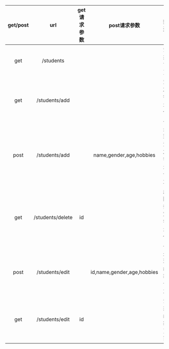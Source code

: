 | get/post | url | get请求参数 | post请求参数 | 描述 |
| :----: | :----: | :----: | :----: | :----: |
| get | /students |  |  | 渲染首页 |
| get | /students/add |  |  | 添加学生信息 |
| post | /students/add |  | name,gender,age,hobbies | 处理添加学生请求 |
| get | /students/delete | id |  | 删除指定学生信息 |
| post | /students/edit |  | id,name,gender,age,hobbies | 处理编辑请求 |
| get | /students/edit | id |  | 渲染编辑页面 |



